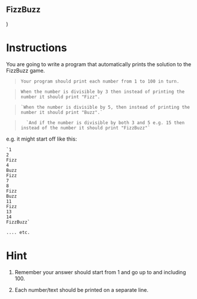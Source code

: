 ## FizzBuzz
)

# Instructions

You are going to write a program that automatically prints the solution to the FizzBuzz game. 

> `Your program should print each number from 1 to 100 in turn.` 

>   `When the number is divisible by 3 then instead of printing the number it should print "Fizz".` 

>     `When the number is divisible by 5, then instead of printing the number it should print "Buzz".` 

>       `And if the number is divisible by both 3 and 5 e.g. 15 then instead of the number it should print "FizzBuzz"`

e.g. it might start off like this:

```
`1
2
Fizz
4
Buzz
Fizz
7
8
Fizz
Buzz
11
Fizz
13
14
FizzBuzz`
```

`.... etc.`

# Hint

1. Remember your answer should start from 1 and go up to and including 100. 

2. Each number/text should be printed on a separate line.
